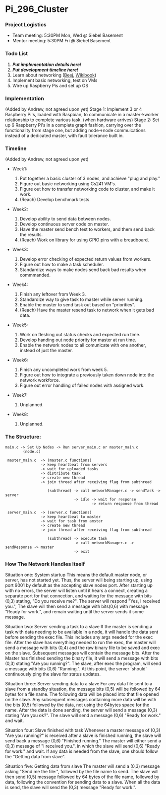 # Pi_296_Cluster

### Project Logistics

- Team meeting: 5:30PM Mon, Wed @ Siebel Basement
- Mentor meeting: 5:30PM Fri @ Siebel Basement

### Todo List

1. ***Put implementation details here!***
2. ***Put development timeline here!***
3. Learn about networking ([Beej](http://beej.us/guide/bgnet/), [Wikibook](https://github.com/angrave/SystemProgramming/wiki))
4. Implement basic networking, test on VMs
5. Wire up Raspberry Pis and set up OS

### Implementation
(Added by Andrew, not agreed upon yet)
   Stage 1: Implement 3 or 4 Raspberry Pi's, loaded with Raspbian, to communicate in a master->worker relationship to complete various task.
   (when hardware arrives) Stage 2: Set up 6 Raspberry Pi's in a complete graph fashion, carrying over the functionality from stage one, but adding node->node commuications instead of a dedicated master, with fault tolerance built in.
### Timeline
(Added by Andrew, not agreed upon yet)
- Week1:
   1. Put together a basic cluster of 3 nodes, and achieve "plug and play."
   2. Figure out basic networking using Cs241 VM's.
   3. Figure out how to transfer networking code to cluster, and make it work.
   4. (Reach) Develop benchmark tests.

- Week2:
   1. Develop ability to send data between nodes.
   2. Develop continuous server code on master.
   3. Have the master send bench test to workers, and them send back the results.
   4. (Reach) Work on library for using GPIO pins with a breadboard.

- Week3:
   1. Develop error checking of expected return values from workers.
   2. Figure out how to make a task scheduler.
   3. Standardize ways to make nodes send back bad results when commmanded.

- Week4:
   1. Finish any leftover from Week 3.
   2. Standardize way to give task to master while server running.
   3. Enable the master to send task out based on "priorities".
   4. (Reach) Have the master resend task to network when it gets bad data.

- Week5:
   1. Work on fleshing out status checks and expected run time.
   2. Develop handing out node priority for master at run time.
   3. Enable the network nodes to all comunicate with one another, instead of just the master.

- Week6:
   1. Finish any uncompleted work from week 5.
   2. Figure out how to integrate a previously taken down node into the network workforce.
   3. Figure out error handling of failed nodes with assigned work.

- Week7: 
   1. Unplanned.

- Week8:
   1. Unplanned.

### The Structure:

    main.c -> Set Up Nodes -> Run server_main.c or master_main.c
            (node.c)
           
     master_main.c  -> (master.c functions)
                    -> keep heartbeat from servers
                    -> wait for uploaded tasks
                    -> distribute task   
                    -> create new thread 
                    -> join thread after receiving flag from subthread

                       (subthread) -> call networkManager.c -> sendTask -> server
                                   -> idle -> wait for response
                                           -> return response from thread
     
     server_main.c  -> (server.c functions)
                    -> keep heartbeat to master
                    -> wait for task from amster
                    -> create new thread
                    -> join thread after receiving flag from subthread

                       (subthread) -> execute task
                                   -> call networkManager.c -> sendResponse -> master
                                   -> exit

### How The Network Handles Itself

Situation one: System startup
	This means the default master node, or server, has not started yet. Thus, the server will being starting up, using port 9001 by default as the accepting slave nodes port. After starting up with no errors, the server will listen until it hears a connect, creating a separate port for that connection, and waiting for the message with bits (0,3) stating, "Do you receive me?". The server will respond "Yes, I received you.", The slave will then send a message with bits(0,6) with message "Ready for work.", and remain waiting until the server sends it some message.

Situation two: Server sending a task to a slave
	If the master is sending a task with data needing to be available in a node, it will handle the data sent before sending the exec file. This includes any args needed for the exec file. After the slave has everything needed to run the exec, the master will send a message with bits (0,4) and the raw binary file to be saved and exec on the slave. Subsequent messages will contain the message bits. After the Master has finished sending the binary file, it will send a message with bits (0,3) stating "Are you running?". The slave, after exec the program, will send a message with bits (0,6) "Running.". At this point, the server 'should' continuously ping the slave for status updates.

Situation three: Server sending data to a slave
	For any data file sent to a slave from a standby situation, the message bits (0,5) will be followed by 64 bytes for a file name. The following data will be placed into that file opened on the slave. Any subsequent messages containing more data will be with the bits (0,5) followed by the data, not using the 64bytes space for the name. After the data is done sending, the server will send a message (0,3) stating "Are you ok?". The slave will send a message (0,6) "Ready for work." and wait.

Situation four: Slave finished with task
	Whenever a master message of (0,3) "Are you running?" is received after a slave is finished running, the slave will send back a message (0,6) "Finished running." The master will either send a (0,3) message of "I received you.", in which the slave will send (0,6) "Ready for work." and wait. If any data is needed from the slave, one should follow the "Getting data from slave".

Situation five: Getting data from slave
	The master will send a (0,3) message asking "Send me the file:", followed by the file name to send. The slave will then send (0,5) message followed by 64 bytes of the file name, followed by data, following the convention for sending data to a slave. When all the data is send, the slave will send the (0,3) message "Ready for work.".
